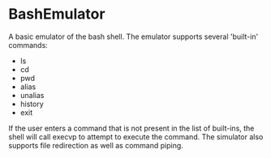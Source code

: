 # BashEmulator

A basic emulator of the bash shell. The emulator supports several 'built-in' commands:
* ls
* cd
* pwd
* alias
* unalias
* history
* exit

If the user enters a command that is not present in the list of built-ins, the shell will call execvp to attempt to execute the command. The simulator also supports file redirection as well as command piping.
